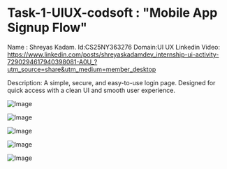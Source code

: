 # Task-1-UIUX-codsoft : "Mobile App Signup Flow"
Name : Shreyas Kadam.
Id:CS25NY363276
Domain:UI UX
Linkedin Video:  https://www.linkedin.com/posts/shreyaskadamdev_internship-ui-activity-7290294617940398081-A0U_?utm_source=share&utm_medium=member_desktop

Description:  A simple, secure, and easy-to-use login page. Designed for quick access with a clean UI and smooth user experience.

![Image](https://github.com/user-attachments/assets/d7bede7b-194d-48d5-ad18-2ef0c9d2c48c)

![Image](https://github.com/user-attachments/assets/421d8d1d-249b-4821-af6b-57096c64d8c8)

![Image](https://github.com/user-attachments/assets/d2166f8e-963e-4170-995c-625dc0554f6a)

![Image](https://github.com/user-attachments/assets/db90d533-b9ac-49c6-baf9-4b3f6aab90ef)

![Image](https://github.com/user-attachments/assets/6a03ae8d-a942-400f-9d3b-0452d4f690bf)

